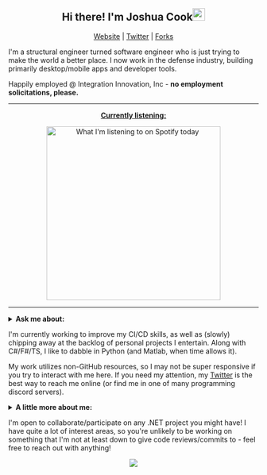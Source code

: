 <h2 align="center">Hi there! I'm Joshua Cook<img src="https://media.giphy.com/media/hvRJCLFzcasrR4ia7z/giphy.gif" width="25px"></h3>
<p align="center">
  <a href="https://joshuacook.dev">Website</a> | <a href="https://twitter.com/_jdcook3">Twitter</a> | <a href="https://github.com/joshuacookdev-forks">Forks</a>
</p>

I'm a structural engineer turned software engineer who is just trying to make the world a better place. I now work in the defense industry, building primarily desktop/mobile apps and developer tools. 

Happily employed @ Integration Innovation, Inc - **no employment solicitations, please.**

---

<p align="center">
  <a href="https://open.spotify.com/user/jdcook3">
    <strong>Currently listening:</strong>
  </a>
</p>
<p align="center">
  <img src="https://spotify-readme-joshuacookdev.vercel.app/api/spotify-playing" alt="What I'm listening to on Spotify today" width="350"/>
</p>

---

<details>
 <summary><strong>Ask me about:</strong></summary>
  
  * .NET application development (C#/F#),
  * automated testing in .NET,
  * project management (Scrum and Kanban are my jams),
  * working in the aerospace and defense industry,
  * TypeScript,
  * podcast recommendations,
  * fun recipes (I throw down on Mexican, Greek, and Indian cuisine)


</details>

I'm currently working to improve my CI/CD skills, as well as (slowly) chipping away at the backlog of personal projects I entertain. Along with C#/F#/TS, I like to dabble in Python (and Matlab, when time allows it).

My work utilizes non-GitHub resources, so I may not be super responsive if you try to interact with me here. If you need my attention, my [Twitter](https://twitter.com/_jdcook3) is the best way to reach me online (or find me in one of many programming discord servers).

<details>
  <summary><strong>A little more about me:</strong></summary>
  
  * Preferred (pro)nouns: he/him/"hey you"
  * Married
  * Puppy Dad
  * Avid tutorial taker
  * Semi-amateur chef
  * Live for music, both listening and making
  * Conservationist
  * Wants to make the world a better place
  
  ---

  <p align="center">
    <a href="https://www.goodreads.com/jdcook3"><strong>What I'm reading right now:</strong></a>
  </p>
  <p align="center">
    <img width="480" height="80" src="https://goodreads-readme.azurewebsites.net/api/GetCurrentlyReading?code=8xmVKn5CFQsTWMmAmaPm6jQkokrFqalSvpha0u9kSGWak6J96/qFbw=="/>
  </p>

  ---

</details>

I'm open to collaborate/participate on any .NET project you might have! I have quite a lot of interest areas, so you're unlikely to be working on something that I'm not at least down to give code reviews/commits to - feel free to reach out with anything!

<p align="center">
  <img src="https://github-readme-stats.vercel.app/api?username=joshuacookdev&count_private=true&hide=stars&show_icons=true"/>
</p>
